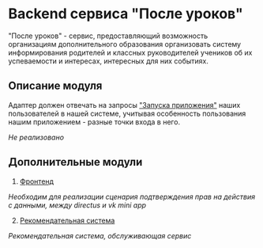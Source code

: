 # Backend сервиса "После уроков"

"После уроков" - сервис, предоставляющий возможность организациям дополнительного образования 
организовать систему информирования родителей и классных руководителей учеников
об их успеваемости и интересах, интересных для них событиях. 

## Описание модуля

Адаптер должен отвечать на запросы ["Запуска приложения"](https://vk.com/dev/vk_apps_docs3?f=6.%2B%D0%9F%D0%B0%D1%80%D0%B0%D0%BC%D0%B5%D1%82%D1%80%D1%8B%2B%D0%B7%D0%B0%D0%BF%D1%83%D1%81%D0%BA%D0%B0) наших пользователей в нашей системе,
учитывая особенность пользования нашим приложением - разные точки входа в него.

*Не реализовано*

## Дополнительные модули 

1. [Фронтенд](https://github.com/SemBystrov/posle_urokov_vk-mini-app)

*Необходим для реализации сценария подтверждения прав на действия с данными, между directus и vk mini app* 

2. [Рекомендательная система](https://github.com/naignatiev/posle_urokov_tags)

*Рекомендательная система, обслуживающая сервис*
